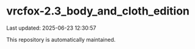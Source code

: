 # vrcfox-2.3_body_and_cloth_edition

Last updated: 2025-06-23 12:30:57

This repository is automatically maintained.
